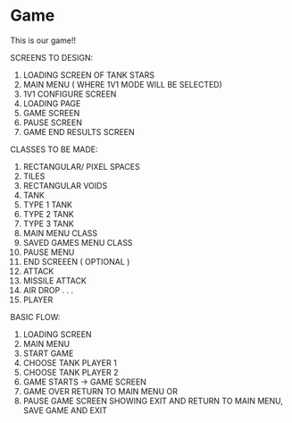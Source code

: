 # Game
This is our game!!

SCREENS TO DESIGN:
1) LOADING SCREEN OF TANK STARS
2) MAIN MENU ( WHERE 1V1 MODE WILL BE SELECTED)
3) 1V1 CONFIGURE SCREEN
4) LOADING PAGE
5) GAME SCREEN
6) PAUSE SCREEN
7) GAME END RESULTS SCREEN


CLASSES TO BE MADE:
1) RECTANGULAR/ PIXEL SPACES
  1) TILES
  2) RECTANGULAR VOIDS
2) TANK
  1) TYPE 1 TANK
  2) TYPE 2 TANK
  3) TYPE 3 TANK
3) MAIN MENU CLASS
4) SAVED GAMES MENU CLASS
5) PAUSE MENU
6) END SCREEEN ( OPTIONAL )
7) ATTACK 
  1) MISSILE ATTACK
  2) AIR DROP
  .
  .
  .
8) PLAYER 


BASIC FLOW:
1) LOADING SCREEN
2) MAIN MENU
3) START GAME
4) CHOOSE TANK PLAYER 1
5) CHOOSE TANK PLAYER 2
6) GAME STARTS -> GAME SCREEN
  7) GAME OVER RETURN TO MAIN MENU
  OR 
  7) PAUSE GAME SCREEN SHOWING EXIT AND RETURN TO MAIN MENU, SAVE GAME AND EXIT

